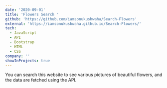 ```yaml
---
date: '2020-09-01'
title: 'Flowers Search '
github: 'https://github.com/iamsonukushwaha/Search-Flowers'
external: 'https://iamsonukushwaha.github.io/Search-Flowers/'
tech:
  - JavaScript
  - API
  - Bootstrap
  - HTML
  - CSS
company: ''
showInProjects: true
---
```


You can search this website to see various pictures of beautiful flowers, and the data are fetched using the API.
